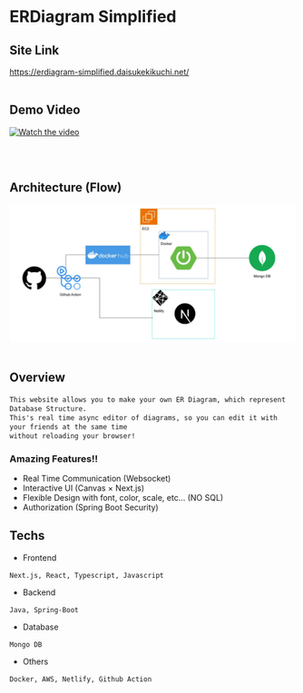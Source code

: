 # ERDiagram Simplified

## Site Link
https://erdiagram-simplified.daisukekikuchi.net/
<br><br>

## Demo Video
[![Watch the video](https://img.youtube.com/vi/Tu6lZYIZPkA/maxresdefault.jpg)](https://youtu.be/Tu6lZYIZPkA)

<br><br>

## Architecture (Flow)
<img src=".github/images/Flow.jpg" alt="architecture" title="architecture">
<br><br>


## Overview
```
This website allows you to make your own ER Diagram, which represent Database Structure.
This's real time async editor of diagrams, so you can edit it with your friends at the same time
without reloading your browser!
```

### Amazing Features!!
- Real Time Communication (Websocket)
- Interactive UI (Canvas × Next.js)
- Flexible Design with font, color, scale, etc... (NO SQL)
- Authorization (Spring Boot Security)


## Techs
 - Frontend
 ```
 Next.js, React, Typescript, Javascript
 ```

 - Backend
 ```
 Java, Spring-Boot
 ```

- Database
```
Mongo DB
```

 - Others
 ```
 Docker, AWS, Netlify, Github Action
 ```

